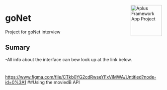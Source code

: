 <a href="https://gitlab.com/aplus-framework/projects/app"><img src="https://gitlab.com/aplus-framework/projects/app/-/raw/master/guide/image.png" alt="Aplus Framework App Project" align="right" width="100"></a>
# goNet
Project for goNet interview

## Sumary 
-All info about the interface can bew look up at the link below.
#
https://www.figma.com/file/CTkb0YG2cdRwseYFxViMWA/Untitled?node-id=0%3A1
##Using the moviedB API
